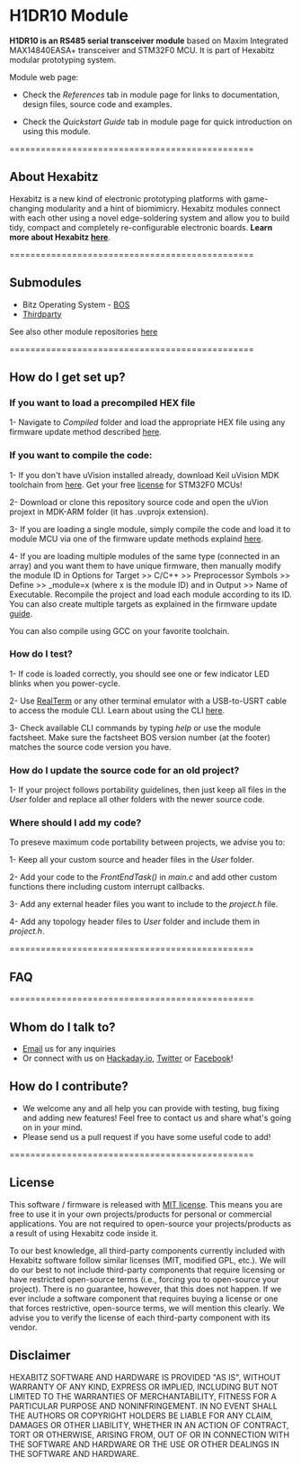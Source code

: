 # H1DR10 Module #

**H1DR10 is an RS485 serial transceiver module** based on Maxim Integrated MAX14840EASA+ transceiver and STM32F0 MCU. It is part of Hexabitz modular prototyping system.

Module web page: 

- Check the *References* tab in module page for links to documentation, design files, source code and examples.

- Check the *Quickstart Guide* tab in module page for quick introduction on using this module.

===============================================

## About Hexabitz ##

Hexabitz is a new kind of electronic prototyping platforms with game-changing modularity and a hint of biomimicry. Hexabitz modules connect with each other using a novel edge-soldering system and allow you to build tidy, compact and completely re-configurable electronic boards. **Learn more about Hexabitz [here](https://www.hexabitz.com/)**.

===============================================

## Submodules ##

- Bitz Operating System - [BOS](https://bitbucket.org/hexabitz/bos)
- [Thirdparty](https://bitbucket.org/hexabitz/thirdparty)

See also other module repositories [here](https://bitbucket.org/hexabitz/)

===============================================

## How do I get set up? ##

### If you want to load a precompiled HEX file ###

1- Navigate to *Compiled* folder and load the appropriate HEX file using any firmware update method described [here](https://hackaday.io/project/76446-hexabitz-modular-electronics-for-real/log/137477-how-to-update-module-firmware).

### If you want to compile the code: ###

1- If you don't have uVision installed already, download Keil uVision MDK toolchain from [here](http://www2.keil.com/mdk5/uvision/). Get your free [license](http://www.keil.com/) for STM32F0 MCUs!

2- Download or clone this repository source code and open the uVion projext in MDK-ARM folder (it has .uvprojx extension).

3- If you are loading a single module, simply compile the code and load it to module MCU via one of the firmware update methods explaind [here](https://hackaday.io/project/76446-hexabitz-modular-electronics-for-real/log/137477-how-to-update-module-firmware).

4- If you are loading multiple modules of the same type (connected in an array) and you want them to have unique firmware, then manually modify the module ID in Options for Target >> C/C++ >> Preprocessor Symbols >> Define >> _module=x (where x is the module ID) and in Output >> Name of Executable. Recompile the project and load each module according to its ID. You can also create multiple targets as explained in the firmware update [guide]().

You can also compile using GCC on your favorite toolchain.

### How do I test? ###

1- If code is loaded correctly, you should see one or few indicator LED blinks when you power-cycle.

2- Use [RealTerm](https://sourceforge.net/projects/realterm/) or any other terminal emulator with a USB-to-USRT cable to access the module CLI. Learn about using the CLI [here](https://hackaday.io/project/76446-hexabitz-modular-electronics-for-real/log/137487-using-the-command-line-interface-cli).

3- Check available CLI commands by typing *help* or use the module factsheet. Make sure the factsheet BOS version number (at the footer) matches the source code version you have.

### How do I update the source code for an old project? ###

1- If your project follows portability guidelines, then just keep all files in the *User* folder and replace all other folders with the newer source code.

### Where should I add my code? ###

To preseve maximum code portability between projects, we advise you to:

1- Keep all your custom source and header files in the *User* folder.

2- Add your code to the *FrontEndTask()* in *main.c* and add other custom functions there including custom interrupt callbacks.

3- Add any external header files you want to include to the *project.h* file.

4- Add any topology header files to *User* folder and include them in *project.h*.

===============================================

## FAQ ##

===============================================

## Whom do I talk to? ##

* [Email](info@hexabitz.com) us for any inquiries
* Or connect with us on [Hackaday.io](https://hackaday.io/Hexabitz), [Twitter](https://twitter.com/HexabitzInc) or [Facebook](https://www.facebook.com/HexabitzInc/)!

## How do I contribute? ##

* We welcome any and all help you can provide with testing, bug fixing and adding new features! Feel free to contact us and share what's going on in your mind.
* Please send us a pull request if you have some useful code to add!

===============================================

## License ##
This software / firmware is released with [MIT license](https://opensource.org/licenses/MIT). This means you are free to use it in your own projects/products for personal or commercial applications. You are not required to open-source your projects/products as a result of using Hexabitz code inside it.

To our best knowledge, all third-party components currently included with Hexabitz software follow similar licenses (MIT, modified GPL, etc.). We will do our best to not include third-party components that require licensing or have restricted open-source terms (i.e., forcing you to open-source your project). There is no guarantee, however, that this does not happen. If we ever include a software component that requires buying a license or one that forces restrictive, open-source terms, we will mention this clearly. We advise you to verify the license of each third-party component with its vendor. 

## Disclaimer ##
HEXABITZ SOFTWARE AND HARDWARE IS PROVIDED "AS IS", WITHOUT WARRANTY OF ANY KIND, EXPRESS OR IMPLIED, INCLUDING BUT NOT LIMITED TO THE WARRANTIES OF MERCHANTABILITY, FITNESS FOR A PARTICULAR PURPOSE AND NONINFRINGEMENT. IN NO EVENT SHALL THE AUTHORS OR COPYRIGHT HOLDERS BE LIABLE FOR ANY CLAIM, DAMAGES OR OTHER LIABILITY, WHETHER IN AN ACTION OF CONTRACT, TORT OR OTHERWISE, ARISING FROM, OUT OF OR IN CONNECTION WITH THE SOFTWARE AND HARDWARE OR THE USE OR OTHER DEALINGS IN THE SOFTWARE AND HARDWARE.
